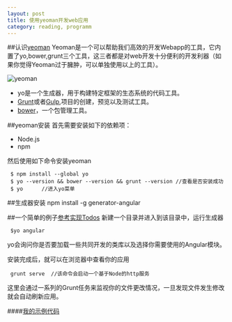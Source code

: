 ```yaml
---
layout: post
title: 使用yeoman开发web应用
category: reading, programm
---
```


##认识[yeoman](http://yeoman.io)
Yeoman是一个可以帮助我们高效的开发Webapp的工具，它内置了yo,bower,grunt三个工具，这三者都是对web开发十分便利的开发利器（如果你觉得Yeoman过于臃肿，可以单独使用以上的工具）。

![yeoman](http://ww3.sinaimg.cn/mw690/7cc829d3gw1ehy6vblvjsj20gj0net9v.jpg)

* yo是一个生成器，用于构建特定框架的生态系统的代码工具。
* [Grunt](http://gruntjs.com/)或者[Gulp](http://gulpjs.com/),项目的创建，预览以及测试工具。
* [bower](http://bower.io/)，一个包管理工具。

##yeoman安装
首先需要安装如下的依赖项：

* Node.js
* npm

然后使用如下命令安装yeoman

     $ npm install --global yo
     $ yo --version && bower --version && grunt --version //查看是否安装成功
     $ yo      //进入yo菜单

##生成器安装
    npm install -g generator-angular

##一个简单的例子[参考实现Todos](http://blog.jobbole.com/65399/#comment-147241)
新建一个目录并进入到该目录中，运行生成器

     $yo angular

yo会询问你是否要加载一些共同开发的类库以及选择你需要使用的Angular模块。

安装完成后，就可以在浏览器中查看你的应用

     grunt serve  //该命令会启动一个基于Node的http服务

这里会通过一系列的Grunt任务来监视你的文件更改情况，一旦发现文件发生修改就会自动刷新应用。

####[我的示例代码](https://github.com/xiaofuzi/yeoman-todos)